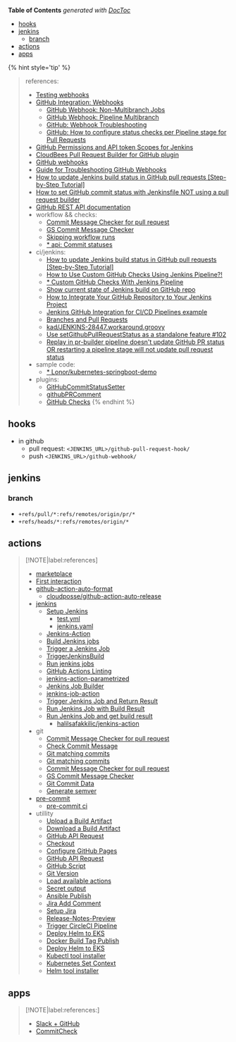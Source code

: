 <!-- START doctoc generated TOC please keep comment here to allow auto update -->
<!-- DON'T EDIT THIS SECTION, INSTEAD RE-RUN doctoc TO UPDATE -->
**Table of Contents**  *generated with [DocToc](https://github.com/thlorenz/doctoc)*

- [hooks](#hooks)
- [jenkins](#jenkins)
  - [branch](#branch)
- [actions](#actions)
- [apps](#apps)

<!-- END doctoc generated TOC please keep comment here to allow auto update -->




{% hint style='tip' %}
> references:
> - [Testing webhooks](https://docs.github.com/en/webhooks-and-events/webhooks/testing-webhooks)
> - [GitHub Integration: Webhooks](https://docs.cloudbees.com/docs/cloudbees-ci-kb/latest/client-and-managed-masters/github-webhook-configuration)
>   - [GitHub Webhook: Non-Multibranch Jobs](https://docs.cloudbees.com/docs/cloudbees-ci-kb/latest/client-and-managed-masters/github-webhook-non-multibranch-jobs)
>   - [GitHub Webhook: Pipeline Multibranch](https://docs.cloudbees.com/docs/cloudbees-ci-kb/latest/client-and-managed-masters/github-webhook-pipeline-multibranch)
>   - [GitHub: Webhook Troubleshooting](https://docs.cloudbees.com/docs/cloudbees-ci-kb/latest/troubleshooting-guides/github-webhook-troubleshooting)
>   - [GitHub: How to configure status checks per Pipeline stage for Pull Requests](https://docs.cloudbees.com/docs/cloudbees-ci-kb/latest/client-and-managed-masters/github-customize-status-checks-for-pull-request)
> - [GitHub Permissions and API token Scopes for Jenkins](https://docs.cloudbees.com/docs/cloudbees-ci-kb/latest/client-and-managed-masters/github-user-scopes-and-organization-permissions-overview)
> - [CloudBees Pull Request Builder for GitHub plugin](https://docs.cloudbees.com/docs/cloudbees-ci/latest/maintaining/pull-request-builder-for-github)
> - [GitHub webhooks](https://www.jetbrains.com/help/upsource/github-webhooks.html#set-up-a-webhook-to-update-pull-requests)
> - [Guide for Troubleshooting GitHub Webhooks](https://hookdeck.com/webhooks/platforms/guide-troubleshooting-github-webhooks#webhook-troubleshootingrequirements-checklist)
> - [How to update Jenkins build status in GitHub pull requests [Step-by-Step Tutorial]](https://applitools.com/blog/how-to-update-jenkins-build-status-in-github-pull-requests-step-by-step-tutorial/)
> - [How to set GitHub commit status with Jenkinsfile NOT using a pull request builder](https://stackoverflow.com/questions/43214730/how-to-set-github-commit-status-with-jenkinsfile-not-using-a-pull-request-builde)
> - [GitHub REST API documentation](https://docs.github.com/en/rest?apiVersion=2022-11-28)
> - workflow && checks:
>   - [Commit Message Checker for pull request](https://github.com/marketplace/actions/commit-message-checker-for-pull-request)
>   - [GS Commit Message Checker](https://github.com/marketplace/actions/gs-commit-message-checker)
>   - [Skipping workflow runs](https://docs.github.com/en/actions/managing-workflow-runs/skipping-workflow-runs)
>   - [* api: Commit statuses](https://docs.github.com/en/rest/commits/statuses?apiVersion=2022-11-28)
> - ci/jenkins:
>   - [How to update Jenkins build status in GitHub pull requests [Step-by-Step Tutorial]](https://applitools.com/blog/how-to-update-jenkins-build-status-in-github-pull-requests-step-by-step-tutorial/)
>   - [How to Use Custom GitHub Checks Using Jenkins Pipeline?!](https://mostafawael.medium.com/github-checks-using-jenkins-pipeline-2d8c594dfba9)
>   - [* Custom GitHub Checks With Jenkins Pipeline](https://medium.com/ni-tech-talk/custom-github-checks-with-jenkins-pipeline-ed1d1c94d99f)
>   - [Show current state of Jenkins build on GitHub repo](https://stackoverflow.com/q/14274293/2940319)
>   - [How to Integrate Your GitHub Repository to Your Jenkins Project](https://www.blazemeter.com/blog/how-to-integrate-your-github-repository-to-your-jenkins-project)
>   - [Jenkins GitHub Integration for CI/CD Pipelines example](https://www.theserverside.com/blog/Coffee-Talk-Java-News-Stories-and-Opinions/Jenkins-with-GitHub-Integration-Guide)
>   - [Branches and Pull Requests](https://www.jenkins.io/doc/book/pipeline/multibranch/#supporting-pull-requests)
>   - [kad/JENKINS-28447.workaround.groovy](https://gist.github.com/kad/4a5a8f669d4a4090b43be1f1c5461df3)
>   - [Use setGithubPullRequestStatus as a standalone feature #102](https://github.com/KostyaSha/github-integration-plugin/issues/102)
>   - [Replay in pr-builder pipeline doesn't update GitHub PR status OR restarting a pipeline stage will not update pull request status](https://github.com/jenkinsci/ghprb-plugin/issues/756)
> - sample code:
>   - [* Lonor/kubernetes-springboot-demo](https://github.com/Lonor/kubernetes-springboot-demo/blob/master/Jenkinsfile)
> - plugins:
>   - [GitHubCommitStatusSetter](https://stackoverflow.com/a/51003334/2940319)
>   - [githubPRComment](https://github.com/Lonor/kubernetes-springboot-demo/blob/master/Jenkinsfile)
>   - [GitHub Checks](https://plugins.jenkins.io/github-checks/)
{% endhint %}

## hooks
- in github
  - pull request: `<JENKINS_URL>/github-pull-request-hook/`
  - push `<JENKINS_URL>/github-webhook/`

## jenkins
### branch
- `+refs/pull/*:refs/remotes/origin/pr/*`
- `+refs/heads/*:refs/remotes/origin/*`

## actions

> [!NOTE|label:references]
> - [marketplace](https://github.com/marketplace)
> - [First interaction](https://github.com/marketplace/actions/first-interaction)
> - [github-action-auto-format](https://github.com/marketplace/actions/github-action-auto-format)
>   - [cloudposse/github-action-auto-release](https://github.com/cloudposse/github-action-auto-release)
> - [jenkins](https://github.com/marketplace?page=2&q=jenkins&query=jenkins+&type=actions)
>   - [Setup Jenkins](https://github.com/marketplace/actions/setup-jenkins)
>     - [test.yml](https://github.com/snow-actions/setup-jenkins/blob/main/.github/workflows/test.yml)
>     - [jenkins.yaml](https://github.com/snow-actions/setup-jenkins/blob/main/test-resources/jenkins.yaml)
>   - [Jenkins-Action](https://github.com/marketplace/actions/jenkins-action)
>   - [Build Jenkins jobs](https://github.com/marketplace/actions/build-jenkins-jobs)
>   - [Trigger a Jenkins Job](https://github.com/marketplace/actions/trigger-a-jenkins-job)
>   - [TriggerJenkinsBuild](https://github.com/marketplace/actions/triggerjenkinsbuild)
>   - [Run jenkins jobs](https://github.com/marketplace/actions/run-jenkins-jobs)
>   - [GitHub Actions Linting](https://github.com/marketplace/actions/github-actions-linting)
>   - [jenkins-action-parametrized](https://github.com/marketplace/actions/jenkins-action-parametrized)
>   - [Jenkins Job Builder](https://github.com/marketplace/actions/jenkins-job-builder)
>   - [jenkins-job-action](https://github.com/marketplace/actions/jenkins-job-action)
>   - [Trigger Jenkins Job and Return Result](https://github.com/marketplace/actions/trigger-jenkins-job-and-return-result)
>   - [Run Jenkins Job with Build Result](https://github.com/marketplace/actions/run-jenkins-job-with-build-result)
>   - [Run Jenkins Job and get build result](https://github.com/marketplace/actions/run-jenkins-job-and-get-build-result)
>     - [halilsafakkilic/jenkins-action](https://github.com/halilsafakkilic/jenkins-action)
> - git
>   - [Commit Message Checker for pull request](https://github.com/marketplace/actions/commit-message-checker-for-pull-request)
>   - [Check Commit Message](https://github.com/marketplace/actions/check-commit-message)
>   - [Git matching commits](https://github.com/marketplace/actions/git-matching-commits)
>   - [Git matching commits](https://github.com/marketplace/actions/git-matching-commits)
>   - [Commit Message Checker for pull request](https://github.com/marketplace/actions/commit-message-checker-for-pull-request)
>   - [GS Commit Message Checker](https://github.com/marketplace/actions/gs-commit-message-checker)
>   - [Git Commit Data](https://github.com/marketplace/actions/git-commit-data)
>   - [Generate semver](https://github.com/marketplace/actions/generate-semver)
> - [pre-commit](https://github.com/marketplace/actions/pre-commit)
>   - [pre-commit ci](https://pre-commit.ci/)
> - utillity
>   - [Upload a Build Artifact](https://github.com/marketplace/actions/upload-a-build-artifact)
>   - [Download a Build Artifact](https://github.com/marketplace/actions/download-a-build-artifact)
>   - [GitHub API Request](https://github.com/marketplace/actions/github-api-request)
>   - [Checkout](https://github.com/marketplace/actions/checkout)
>   - [Configure GitHub Pages](https://github.com/marketplace/actions/configure-github-pages)
>   - [GitHub API Request](https://github.com/marketplace/actions/github-api-request)
>   - [GitHub Script](https://github.com/marketplace/actions/github-script)
>   - [Git Version](https://github.com/marketplace/actions/git-version)
>   - [Load available actions](https://github.com/marketplace/actions/load-available-actions)
>   - [Secret output](https://github.com/marketplace/actions/secret-output)
>   - [Ansible Publish](https://github.com/marketplace/actions/ansible-publish)
>   - [Jira Add Comment](https://github.com/marketplace/actions/jira-add-comment)
>   - [Setup Jira](https://github.com/marketplace/actions/setup-jira)
>   - [Release-Notes-Preview](https://github.com/marketplace/actions/release-notes-preview)
>   - [Trigger CircleCI Pipeline](https://github.com/marketplace/actions/trigger-circleci-pipeline)
>   - [Deploy Helm to EKS](https://github.com/marketplace/actions/deploy-helm-to-eks)
>   - [Docker Build Tag Publish](https://github.com/marketplace/actions/docker-build-tag-publish)
>   - [Deploy Helm to EKS](https://github.com/marketplace/actions/deploy-helm-to-eks)
>   - [Kubectl tool installer](https://github.com/marketplace/actions/kubectl-tool-installer)
>   - [Kubernetes Set Context](https://github.com/marketplace/actions/kubernetes-set-context)
>   - [Helm tool installer](https://github.com/marketplace/actions/helm-tool-installer)

## apps

> [!NOTE|label:references:]
> - [Slack + GitHub](https://github.com/marketplace/slack-github)
> - [CommitCheck](https://github.com/marketplace/commitcheck)
